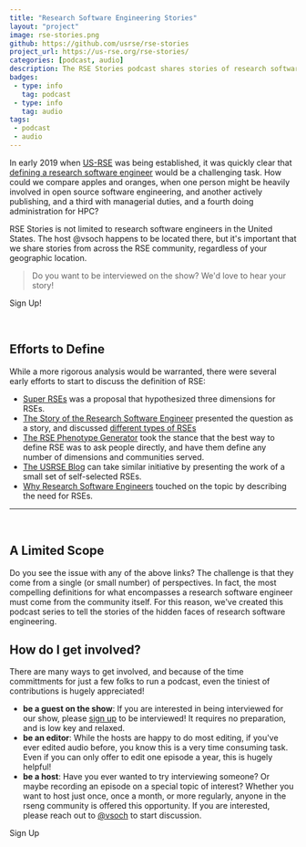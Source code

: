 ```yaml
---
title: "Research Software Engineering Stories"
layout: "project"
image: rse-stories.png
github: https://github.com/usrse/rse-stories
project_url: https://us-rse.org/rse-stories/
categories: [podcast, audio]
description: The RSE Stories podcast shares stories of research software engineers to create awareness for the role.
badges:
 - type: info
   tag: podcast
 - type: info
   tag: audio
tags:
 - podcast
 - audio
---
```


In early 2019 when <a href="https://us-rse.org" target="_blank">US-RSE</a>
was being established, it was quickly clear that <a href="https://us-rse.org/what-is-an-rse/" target="_blank">
defining a research software engineer</a> would be a challenging task. How could we compare
apples and oranges, when one person might be heavily involved in open source 
software engineering, and another actively publishing, and a third with managerial duties,
and a fourth doing administration for HPC?

RSE Stories is not limited to research software engineers in the United States.
The host @vsoch happens to be located there, but it's important that we share
stories from across the RSE community, regardless of your geographic location.

> Do you want to be interviewed on the show? We'd love to hear your story!

<a style="text-decoration:none" class="btn btn-primary get-started-btn" href="https://forms.gle/8NBVQYwTgDs4X7HN7">Sign Up!</a>

<br>

## Efforts to Define

While a more rigorous analysis would be warranted, there were several early efforts to 
start to discuss the definition of RSE:

 - [Super RSEs](https://danielskatzblog.wordpress.com/2019/07/12/super-rses-combining-research-and-service-in-three-dimensions-of-research-software-engineering/) was a proposal that hypothesized three dimensions for RSEs.
 - [The Story of the Research Software Engineer](https://www.youtube.com/watch?v=trAfA9VWLTQ) presented the question as a story, and discussed <a href="https://vsoch.github.io/2019/the-research-software-engineer/#what-is-an-rse" target="_blank">different types of RSEs</a>
 - [The RSE Phenotype Generator](https://us-rse.org/rse-phenotype/) took the stance that the best way to define RSE was to ask people directly, and have them define any number of dimensions and communities served.
 - [The USRSE Blog](https://us-rse.org/blog/) can take similar initiative by presenting the work of a small set of self-selected RSEs.
 - [Why Research Software Engineers](http://urssi.us/blog/2019/04/16/why-research-software-engineers/) touched on the topic by describing the need for RSEs.


<hr>

<br>

## A Limited Scope

Do you see the issue with any of the above links? The challenge is that they come from
a single (or small number) of perspectives. In fact, the most compelling definitions for 
what encompasses a research software engineer must come from the community itself.
For this reason, we've created this podcast series to tell the stories of the hidden faces
of research software engineering.

## How do I get involved?

There are many ways to get involved, and because of the time committments for just a few
folks to run a podcast, even the tiniest of contributions is hugely appreciated!

 - **be a guest on the show**: If you are interested in being interviewed for our show, please [sign up](https://forms.gle/8NBVQYwTgDs4X7HN7) to be interviewed! It requires no preparation, and is low key and relaxed.
 - **be an editor**: While the hosts are happy to do most editing, if you've ever edited audio before, you know this is a very time consuming task. Even if you can only offer to edit one episode a year, this is hugely helpful! 
 - **be a host**: Have you ever wanted to try interviewing someone? Or maybe recording an episode on a special topic of interest? Whether you want to host just once, once a month, or more regularly, anyone in the rseng community is offered this opportunity. If you are interested, please reach out to [@vsoch](https://github.com/vsoch) to start discussion.

<a style="text-decoration:none" class="btn btn-primary get-started-btn" href="https://forms.gle/8NBVQYwTgDs4X7HN7">Sign Up</a>
